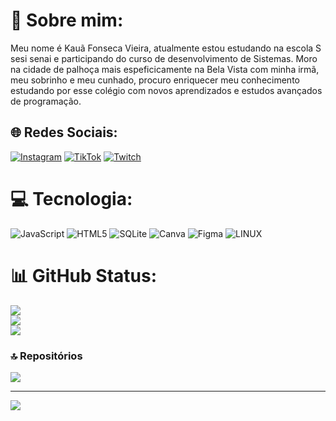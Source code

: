 # 💫 Sobre mim:
Meu nome é Kauã Fonseca Vieira, atualmente estou estudando na escola S sesi senai e participando do curso de desenvolvimento de Sistemas. Moro na cidade de palhoça mais espeficicamente na Bela Vista com minha irmã, meu sobrinho e meu cunhado, procuro enriquecer meu conhecimento estudando por esse colégio com novos aprendizados e estudos avançados de programação. 


## 🌐 Redes Sociais:
[![Instagram](https://img.shields.io/badge/Instagram-%23E4405F.svg?logo=Instagram&logoColor=white)](https://instagram.com/fs.kaua) [![TikTok](https://img.shields.io/badge/TikTok-%23000000.svg?logo=TikTok&logoColor=white)](https://tiktok.com/@fonsecakkj) [![Twitch](https://img.shields.io/badge/Twitch-%239146FF.svg?logo=Twitch&logoColor=white)](https://twitch.tv/prozin2x) 

# 💻 Tecnologia:
![JavaScript](https://img.shields.io/badge/javascript-%23323330.svg?style=for-the-badge&logo=javascript&logoColor=%23F7DF1E) ![HTML5](https://img.shields.io/badge/html5-%23E34F26.svg?style=for-the-badge&logo=html5&logoColor=white) ![SQLite](https://img.shields.io/badge/sqlite-%2307405e.svg?style=for-the-badge&logo=sqlite&logoColor=white) ![Canva](https://img.shields.io/badge/Canva-%2300C4CC.svg?style=for-the-badge&logo=Canva&logoColor=white) 	![Figma](https://img.shields.io/badge/figma-%23F24E1E.svg?style=for-the-badge&logo=figma&logoColor=white) ![LINUX](https://img.shields.io/badge/Linux-FCC624?style=for-the-badge&logo=linux&logoColor=black)
# 📊 GitHub Status:
![](https://github-readme-stats.vercel.app/api?username=kauafonseca331&theme=dark&hide_border=false&include_all_commits=true&count_private=true)<br/>
![](https://github-readme-streak-stats.herokuapp.com/?user=kauafonseca331&theme=dark&hide_border=false)<br/>
![](https://github-readme-stats.vercel.app/api/top-langs/?username=kauafonseca331&theme=dark&hide_border=false&include_all_commits=true&count_private=true&layout=compact)

### 🔝 Repositórios
![](https://github-contributor-stats.vercel.app/api?username=kauafonseca331&limit=5&theme=dark&combine_all_yearly_contributions=true)

---
[![](https://visitcount.itsvg.in/api?id=kauafonseca331&icon=0&color=0)](https://visitcount.itsvg.in)

<!-- Proudly created with GPRM ( https://gprm.itsvg.in ) -->
